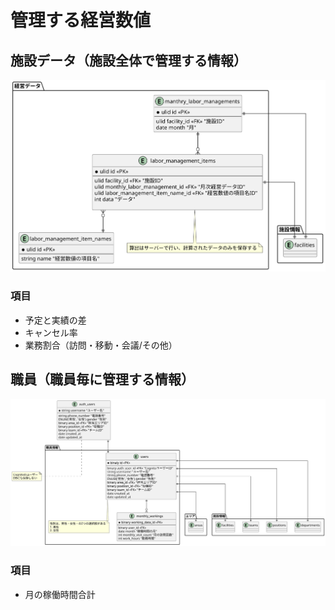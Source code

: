 # 管理する経営数値

## 施設データ（施設全体で管理する情報）

<img src="../../diagrams-svg/ER/tables/labor_managements.svg" />

### 項目

- 予定と実績の差
- キャンセル率
- 業務割合（訪問・移動・会議/その他）

## 職員（職員毎に管理する情報）

<img src="../../diagrams-svg/ER/tables/users.svg" />

### 項目

- 月の稼働時間合計
